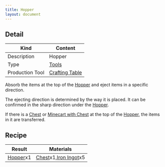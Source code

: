 ```yaml
---
title: Hopper
layout: document
---
```

## Detail

|Kind|Content|
|---|---|
|Description|Hopper|
|Type|[Tools](Tools)|
|Production Tool|[Crafting Table](Crafting_Table)|

Absorb the items at the top of the [Hopper](Hopper) and eject items in a specific direction.

The ejecting direction is determined by the way it is placed. It can be confirmed in the sharp direction under the [Hopper](Hopper).

If there is a [Chest](Chest) or [Minecart with Chest](Minecart_with_Chest) at the top of the [Hopper](Hopper), the items in it are transferred.

## Recipe

|Result|Materials|
|---|---|
|[Hopper](Hopper)x1|[Chest](Chest)x1,[Iron Ingot](Iron_Ingot)x5|
